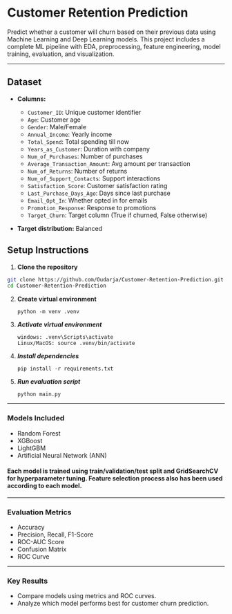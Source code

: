 # Customer Retention Prediction

Predict whether a customer will churn based on their previous data using Machine Learning and Deep Learning models. This project includes a complete ML pipeline with EDA, preprocessing, feature engineering, model training, evaluation, and visualization.

---

## Dataset

- **Columns:**
  - `Customer_ID`: Unique customer identifier
  - `Age`: Customer age
  - `Gender`: Male/Female
  - `Annual_Income`: Yearly income
  - `Total_Spend`: Total spending till now
  - `Years_as_Customer`: Duration with company
  - `Num_of_Purchases`: Number of purchases
  - `Average_Transaction_Amount`: Avg amount per transaction
  - `Num_of_Returns`: Number of returns
  - `Num_of_Support_Contacts`: Support interactions
  - `Satisfaction_Score`: Customer satisfaction rating
  - `Last_Purchase_Days_Ago`: Days since last purchase
  - `Email_Opt_In`: Whether opted in for emails
  - `Promotion_Response`: Response to promotions
  - `Target_Churn`: Target column (True if churned, False otherwise)

- **Target distribution:** Balanced

## Setup Instructions

1. **Clone the repository**
```bash
git clone https://github.com/Oudarja/Customer-Retention-Prediction.git
cd Customer-Retention-Prediction
```
2. **Create virtual environment**
   ```
   python -m venv .venv
   ```
3. ***Activate virtual environment***
   ```
   windows: .venv\Scripts\activate
   Linux/MacOS: source .venv/bin/activate
   ```
4. ***Install dependencies***
   ```
   pip install -r requirements.txt
   ```
6. ***Run evaluation script***
   ```
   python main.py
   ```

---
### Models Included
 - Random Forest
 - XGBoost
 - LightGBM
 - Artificial Neural Network (ANN)
#### Each model is trained using train/validation/test split and GridSearchCV for hyperparameter tuning. Feature selection process also has been used according to each model.
---
### Evaluation Metrics
 - Accuracy
 - Precision, Recall, F1-Score
 - ROC-AUC Score
 - Confusion Matrix
 - ROC Curve
---
### Key Results
- Compare models using metrics and ROC curves.
- Analyze which model performs best for customer churn prediction.
